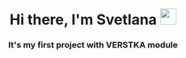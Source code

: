 <h1 align="center">Hi there, I'm Svetlana
<img src="https://github.com/blackcater/blackcater/raw/main/images/Hi.gif" height="32"/></h1>
<h3 align="center">It's my first project with VERSTKA module</h3>
<link href="https://github.com/ivanovasun/ono-tebe-nado.git"/>
